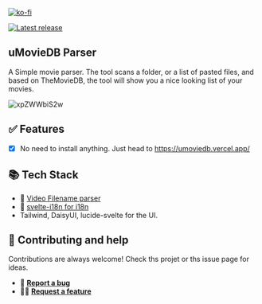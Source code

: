 

[![ko-fi](https://ko-fi.com/img/githubbutton_sm.svg)](https://ko-fi.com/B0B2KV8WP)


  <a href="https://github.com/abdelkader/vCardEditor/releases/latest/download/vCardEditor.exe"><img src="https://camo.githubusercontent.com/d83fa798b621f1e112646fcc4aa74fff1ff6a8b22f5fc1da5ed8f79ddb4a51cb/68747470733a2f2f62616467656e2e6e65742f6769746875622f72656c656173652f4e61657265656e2f5374726170646f776e2e6a73" alt="Latest release" data-canonical-src="https://badgen.net/github/release/Naereen/Strapdown.js" style="max-width: 100%;"></a>




## uMovieDB Parser
A Simple movie parser. The tool scans a folder, or a list of pasted files, and based on TheMovieDB, the tool will show you a nice looking list of your movies.

![xpZWWbiS2w](https://github.com/user-attachments/assets/b658b4e1-c6da-40cb-8d53-ac094bc13e78)



## ✅ Features
- [x] No need to install anything. Just head to https://umoviedb.vercel.app/


## 📚 Tech Stack

 - 🧰 [Video Filename parser](https://www.npmjs.com/package/@ctrl/video-filename-parser)
 - 📖 [svelte-i18n for i18n](https://github.com/kaisermann/svelte-i18n)
 - Tailwind, DaisyUI, lucide-svelte for the UI.
 


## 👷 Contributing and help
Contributions are always welcome! Check ths projet or ths issue page for ideas.
- 📝 [**Report a bug**](https://github.com/abdelkader/vCardEditor/issues)
- 🙋‍♀️ [**Request a feature**](https://github.com/abdelkader/vCardEditor/discussions)